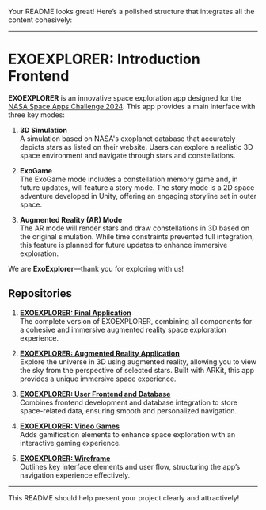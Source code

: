Your README looks great! Here’s a polished structure that integrates all the content cohesively:

---

# EXOEXPLORER: Introduction Frontend

**EXOEXPLORER** is an innovative space exploration app designed for the [NASA Space Apps Challenge 2024](https://www.spaceappschallenge.org/). This app provides a main interface with three key modes:

1. **3D Simulation**  
   A simulation based on NASA's exoplanet database that accurately depicts stars as listed on their website. Users can explore a realistic 3D space environment and navigate through stars and constellations.

2. **ExoGame**  
   The ExoGame mode includes a constellation memory game and, in future updates, will feature a story mode. The story mode is a 2D space adventure developed in Unity, offering an engaging storyline set in outer space.

3. **Augmented Reality (AR) Mode**  
   The AR mode will render stars and draw constellations in 3D based on the original simulation. While time constraints prevented full integration, this feature is planned for future updates to enhance immersive exploration.

We are **ExoExplorer**—thank you for exploring with us!

## Repositories

1. **[EXOEXPLORER: Final Application](https://github.com/paco-vive/EXOEXPLORER_FinalAPP)**  
   The complete version of EXOEXPLORER, combining all components for a cohesive and immersive augmented reality space exploration experience.

2. **[EXOEXPLORER: Augmented Reality Application](https://github.com/paco-vive/EXOEXPLORER_AumentedRealityAPP)**  
   Explore the universe in 3D using augmented reality, allowing you to view the sky from the perspective of selected stars. Built with ARKit, this app provides a unique immersive space experience.

3. **[EXOEXPLORER: User Frontend and Database](https://github.com/paco-vive/EXOEXPLORER_UserFrontendDataBase)**  
   Combines frontend development and database integration to store space-related data, ensuring smooth and personalized navigation.

4. **[EXOEXPLORER: Video Games](https://github.com/paco-vive/EXOEXPLORER_VideoGames)**  
   Adds gamification elements to enhance space exploration with an interactive gaming experience.

5. **[EXOEXPLORER: Wireframe](https://drive.google.com/file/d/1M6i1jZwuSccBrPBDROriQhvai8s9Si24/view?usp=sharing)**  
   Outlines key interface elements and user flow, structuring the app’s navigation experience effectively.

--- 

This README should help present your project clearly and attractively!
